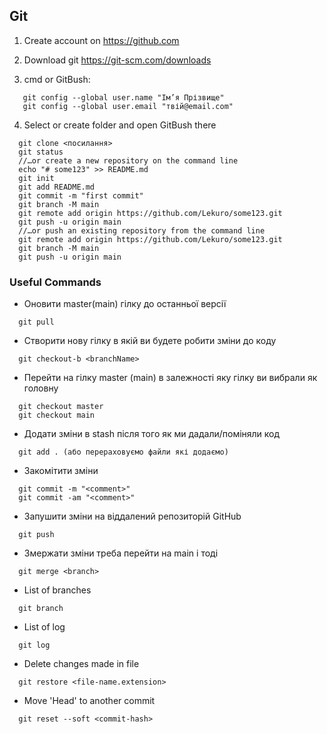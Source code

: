 ## Git

1. Create account on https://github.com

1. Download git https://git-scm.com/downloads

1. cmd or GitBush:

```
   git config --global user.name "Ім’я Прізвище"
   git config --global user.email "твій@email.com"
```

4. Select or create folder and open GitBush there

```
  git clone <посилання>
  git status
  //…or create a new repository on the command line
  echo "# some123" >> README.md
  git init
  git add README.md
  git commit -m "first commit"
  git branch -M main
  git remote add origin https://github.com/Lekuro/some123.git
  git push -u origin main
  //…or push an existing repository from the command line
  git remote add origin https://github.com/Lekuro/some123.git
  git branch -M main
  git push -u origin main
```

### Useful Commands

- Оновити master(main) гілку до останньої версії

```
  git pull
```

- Створити нову гілку в якій ви будете робити зміни до коду

```
  git checkout-b <branchName>
```

- Перейти на гілку master (main) в залежності яку гілку ви вибрали як головну

```
  git checkout master
  git checkout main
```

- Додати зміни в stash після того як ми дадали/поміняли код

```
  git add . (або перераховуємо файли які додаємо)
```

- Закомітити зміни

```
  git commit -m "<comment>"
  git commit -am "<comment>"
```

- Запушити зміни на віддалений репозиторій GitHub

```
  git push
```

- Змержати зміни треба перейти на main і тоді

```
  git merge <branch>
```

- List of branches

```
  git branch
```

- List of log

```
  git log
```

- Delete changes made in file

```
  git restore <file-name.extension>
```

- Move 'Head' to another commit

```
  git reset --soft <commit-hash>
```
